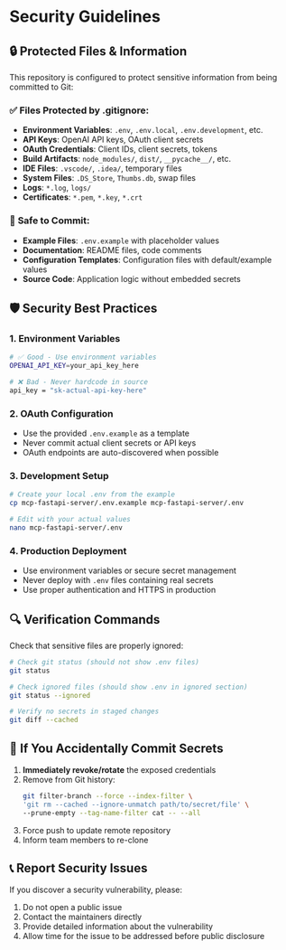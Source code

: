 # Security Guidelines

## 🔒 Protected Files & Information

This repository is configured to protect sensitive information from being committed to Git:

### ✅ **Files Protected by .gitignore:**

- **Environment Variables**: `.env`, `.env.local`, `.env.development`, etc.
- **API Keys**: OpenAI API keys, OAuth client secrets
- **OAuth Credentials**: Client IDs, client secrets, tokens
- **Build Artifacts**: `node_modules/`, `dist/`, `__pycache__/`, etc.
- **IDE Files**: `.vscode/`, `.idea/`, temporary files
- **System Files**: `.DS_Store`, `Thumbs.db`, swap files
- **Logs**: `*.log`, `logs/`
- **Certificates**: `*.pem`, `*.key`, `*.crt`

### 📝 **Safe to Commit:**

- **Example Files**: `.env.example` with placeholder values
- **Documentation**: README files, code comments
- **Configuration Templates**: Configuration files with default/example values
- **Source Code**: Application logic without embedded secrets

## 🛡️ **Security Best Practices**

### 1. Environment Variables
```bash
# ✅ Good - Use environment variables
OPENAI_API_KEY=your_api_key_here

# ❌ Bad - Never hardcode in source
api_key = "sk-actual-api-key-here"
```

### 2. OAuth Configuration
- Use the provided `.env.example` as a template
- Never commit actual client secrets or API keys
- OAuth endpoints are auto-discovered when possible

### 3. Development Setup
```bash
# Create your local .env from the example
cp mcp-fastapi-server/.env.example mcp-fastapi-server/.env

# Edit with your actual values
nano mcp-fastapi-server/.env
```

### 4. Production Deployment
- Use environment variables or secure secret management
- Never deploy with `.env` files containing real secrets
- Use proper authentication and HTTPS in production

## 🔍 **Verification Commands**

Check that sensitive files are properly ignored:

```bash
# Check git status (should not show .env files)
git status

# Check ignored files (should show .env in ignored section)
git status --ignored

# Verify no secrets in staged changes
git diff --cached
```

## 🚨 **If You Accidentally Commit Secrets**

1. **Immediately revoke/rotate** the exposed credentials
2. Remove from Git history:
   ```bash
   git filter-branch --force --index-filter \
   'git rm --cached --ignore-unmatch path/to/secret/file' \
   --prune-empty --tag-name-filter cat -- --all
   ```
3. Force push to update remote repository
4. Inform team members to re-clone

## 📞 **Report Security Issues**

If you discover a security vulnerability, please:
1. Do not open a public issue
2. Contact the maintainers directly
3. Provide detailed information about the vulnerability
4. Allow time for the issue to be addressed before public disclosure